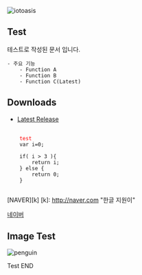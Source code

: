 ![iotoasis](https://github.com/iotoasis/SO/blob/master/logo_oasis_m.png)

## Test

테스트로 작성된 문서 입니다.

	- 주요 기능
		- Function A
		- Function B
		- Function C(Latest)
		
## Downloads
 - [Latest Release](https://github.com/peda007/test/)

<pre>
	<code>
	<font color='red'>test</font>
	var i=0;
	
	if( i > 3 ){
		return i;
	} else {
		return 0;
	}
	</code>
</pre> 

[NAVER][k]
[k]: http://naver.com "한글 지원이"

[네이버](http://www.naver.com)

## Image Test
![penguin](https://github.com/peda007/test/img/Penguins.jpg)

	
Test END

